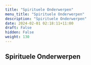 ```yaml
---
title: "Spirituele Onderwerpen"
menu_title: "Spirituele Onderwerpen"
description: "Spirituele Onderwerpen"
date: 2024-02-01 02:18:11+11:00
draft: False
hidden: False
weight: 130
---
```

## Spirituele Onderwerpen
